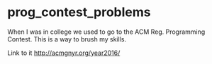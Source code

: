 # prog_contest_problems

When I was in college we used to go to the ACM Reg. Programming Contest. This is a way to brush my skills. 

Link to it http://acmgnyr.org/year2016/
